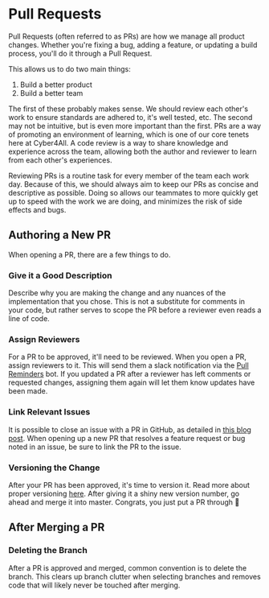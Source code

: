 # Pull Requests

Pull Requests (often referred to as PRs) are how we manage all product changes. Whether you're fixing a bug, adding a feature, or updating a build process, you'll do it through a Pull Request.

This allows us to do two main things:
1. Build a better product
2. Build a better team

The first of these probably makes sense. We should review each other's work to ensure standards are adhered to, it's well tested, etc. The second may not be intuitive, but is even more important than the first. PRs are a way of promoting an environment of learning, which is one of our core tenets here at Cyber4All. A code review is a way to share knowledge and experience across the team, allowing both the author and reviewer to learn from each other's experiences.

Reviewing PRs is a routine task for every member of the team each work day. Because of this, we should always aim to keep our PRs as concise and descriptive as possible. Doing so allows our teammates to more quickly get up to speed with the work we are doing, and minimizes the risk of side effects and bugs.

## Authoring a New PR
When opening a PR, there are a few things to do. 

### Give it a Good Description
Describe why you are making the change and any nuances of the implementation that you chose. This is not a substitute for comments in your code, but rather serves to scope the PR before a reviewer even reads a line of code.

### Assign Reviewers
For a PR to be approved, it'll need to be reviewed. When you open a PR, assign reviewers to it. This will send them a slack notification via the [Pull Reminders](https://pullreminders.com/) bot. If you updated a PR after a reviewer has left comments or requested changes, assigning them again will let them know updates have been made.

### Link Relevant Issues
It is possible to close an issue with a PR in GitHub, as detailed in [this blog post](https://blog.github.com/2013-05-14-closing-issues-via-pull-requests/). When opening up a new PR that resolves a feature request or bug noted in an issue, be sure to link the PR to the issue.

### Versioning the Change
After your PR has been approved, it's time to version it. Read more about proper versioning [here](Versioning.md). After giving it a shiny new version number, go ahead and merge it into master. Congrats, you just put a PR through :tada:

## After Merging a PR

### Deleting the Branch
After a PR is approved and merged, common convention is to delete the branch.  This clears up branch clutter when selecting branches and removes code that will likely never be touched after merging.

